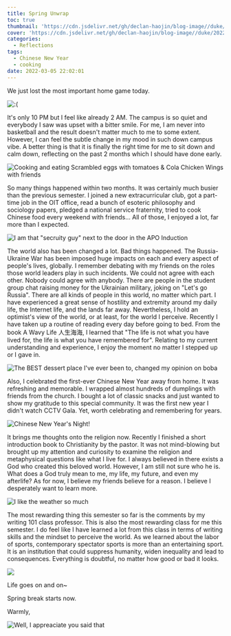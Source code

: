```yaml
---
title: Spring Unwrap
toc: true
thumbnail: 'https://cdn.jsdelivr.net/gh/declan-haojin/blog-image//duke/20220305224508.png'
cover: 'https://cdn.jsdelivr.net/gh/declan-haojin/blog-image//duke/20220305224508.png'
categories:
  - Reflections
tags:
  - Chinese New Year
  - cooking
date: 2022-03-05 22:02:01
---
```


We just lost the most important home game today. 
<!--more-->

![:(](https://cdn.jsdelivr.net/gh/declan-haojin/blog-image//duke/20220305233543.png)

It's only 10 PM but I feel like already 2 AM. The campus is so quiet and everybody I saw was upset with a bitter smile. For me, I am never into basketball and the result doesn't matter much to me to some extent. However, I can feel the subtle change in my mood in such down campus vibe. A better thing is that it is finally the right time for me to sit down and calm down, reflecting on the past 2 months which I should have done early. 

![Cooking and eating Scrambled eggs with tomatoes & Cola Chicken Wings with friends ](https://cdn.jsdelivr.net/gh/declan-haojin/blog-image//duke/20220305223657.png)

So many things happened within two months. It was certainly much busier than the previous semester. I joined a new extracurricular club, got a part-time job in the OIT office, read a bunch of esoteric philosophy and sociology papers, pledged a national service fraternity, tried to cook Chinese food every weekend with friends... All of those, I enjoyed a lot, far more than I expected. 

![I am that "secruity guy" next to the door in the APO Induction](https://cdn.jsdelivr.net/gh/declan-haojin/blog-image//duke/20220305223902.png)

The world also has been changed a lot. Bad things happened. The Russia-Ukraine War has been imposed huge impacts on each and every aspect of people's lives, globally. I remember debating with my friends on the roles those world leaders play in such incidents. We could not agree with each other. Nobody could agree with anybody. There are people in the student group chat raising money for the Ukrainian military, joking on "Let's go Russia". There are all kinds of people in this world, no matter which part. I have experienced a great sense of hostility and extremity around my daily life, the Internet life, and the lands far away. Nevertheless, I hold an optimist's view of the world, or at least, for the world I perceive. Recently I have taken up a routine of reading every day before going to bed. From the book A Wavy Life 人生海海, I learned that "The life is not what you have lived for, the life is what you have remembered for". Relating to my current understanding and experience, I enjoy the moment no matter I stepped up or I gave in.

![The BEST dessert place I've ever been to, changed my opinion on boba](https://cdn.jsdelivr.net/gh/declan-haojin/blog-image//duke/20220305224042.png)

Also, I celebrated the first-ever Chinese New Year away from home. It was refreshing and memorable. I wrapped almost hundreds of dumplings with friends from the church. I bought a lot of classic snacks and just wanted to show my gratitude to this special community. It was the first new year I didn't watch CCTV Gala. Yet, worth celebrating and remembering for years.

![Chinese New Year's Night!](https://cdn.jsdelivr.net/gh/declan-haojin/blog-image//duke/20220305224219.png)

It brings me thoughts onto the religion now. Recently I finished a short introduction book to Christianity by the pastor. It was not mind-blowing but brought up my attention and curiosity to examine the religion and metaphysical questions like what I live for. I always believed in there exists a God who created this beloved world. However, I am still not sure who he is. What does a God truly mean to me, my life, my future, and even my afterlife? As for now, I believe my friends believe for a reason. I believe I desperately want to learn more.

![I like the weather so much](https://cdn.jsdelivr.net/gh/declan-haojin/blog-image//duke/20220305224348.png)

The most rewarding thing this semester so far is the comments by my writing 101 class professor. This is also the most rewarding class for me this semester. I do feel like I have learned a lot from this class in terms of writing skills and the mindset to perceive the world. As we learned about the labor of sports, contemporary spectator sports is more than an entertaining sport. It is an institution that could suppress humanity, widen inequality and lead to consequences. Everything is doubtful, no matter how good or bad it looks.

![](https://cdn.jsdelivr.net/gh/declan-haojin/blog-image//duke/20220305223321.png)

Life goes on and on~ 

Spring break starts now. 

Warmly,

![Well, I appreaciate you said that](https://cdn.jsdelivr.net/gh/declan-haojin/blog-image//duke/20220305224808.png)
